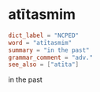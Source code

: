 # atītasmim

``` toml
dict_label = "NCPED"
word = "atītasmim"
summary = "in the past"
grammar_comment = "adv."
see_also = ["atīta"]
```

in the past

